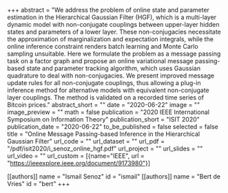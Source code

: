 +++
abstract = "We address the problem of online state and parameter estimation in the Hierarchical Gaussian Filter (HGF), which is a multi-layer dynamic model with non-conjugate couplings between upper-layer hidden states and parameters of a lower layer. These non-conjugacies necessitate the approximation of marginalization and expectation integrals, while the online inference constraint renders batch learning and Monte Carlo sampling unsuitable. Here we formulate the problem as a message passing task on a factor graph and propose an online variational message passing-based state and parameter tracking algorithm, which uses Gaussian quadrature to deal with non-conjugacies. We present improved message update rules for all non-conjugate couplings, thus allowing a plug-in inference method for alternative models with equivalent non-conjugate layer couplings. The method is validated on a recorded time series of Bitcoin prices."
abstract_short = ""
date = "2020-06-22"
image = ""
image_preview = ""
math = false
publication = "2020 IEEE International Symposium on Information Theory"
publication_short = "ISIT 2020"
publication_date = "2020-06-22"
to_be_published = false
selected = false
title = "Online Message Passing-based Inference in the Hierarchical Gaussian Filter"
url_code = ""
url_dataset = ""
url_pdf = "/pdf/isit2020/i_senoz_online_hgf.pdf"
url_project = ""
url_slides = ""
url_video = ""
url_custom = [{name="IEEE", url = "https://ieeexplore.ieee.org/document/9173980"}]

[[authors]]
    name = "Ismail Senoz"
    id = "ismail"
[[authors]]
    name = "Bert de Vries"
    id = "bert"
+++
